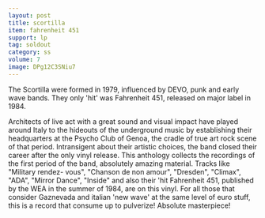 ```yaml
---
layout: post
title: scortilla
item: fahrenheit 451
support: lp
tag: soldout
category: ss
volume: 7
image: DPg12C3SNiu7
---
```


The Scortilla were formed in 1979, influenced by DEVO, punk and early wave bands. They only 'hit' was Fahrenheit 451, released on major label in 1984.

Architects of live act with a great sound and visual impact have played around Italy to the hideouts of the underground music by establishing their headquarters at the Psycho Club of Genoa, the cradle of true art rock scene of that period. Intransigent about their artistic choices, the band closed their career after the only vinyl release. This anthology collects the recordings of the first period of the band, absolutely amazing material. Tracks like "Military rendez- vous", "Chanson de non amour", "Dresden", "Climax", "ADA", "Mirror Dance", "Inside" and also their 'hit Fahrenheit 451, published by the WEA in the summer of 1984, are on this vinyl. For all those that consider Gaznevada and italian 'new wave' at the same level of euro stuff, this is a record that consume up to pulverize! Absolute masterpiece!
